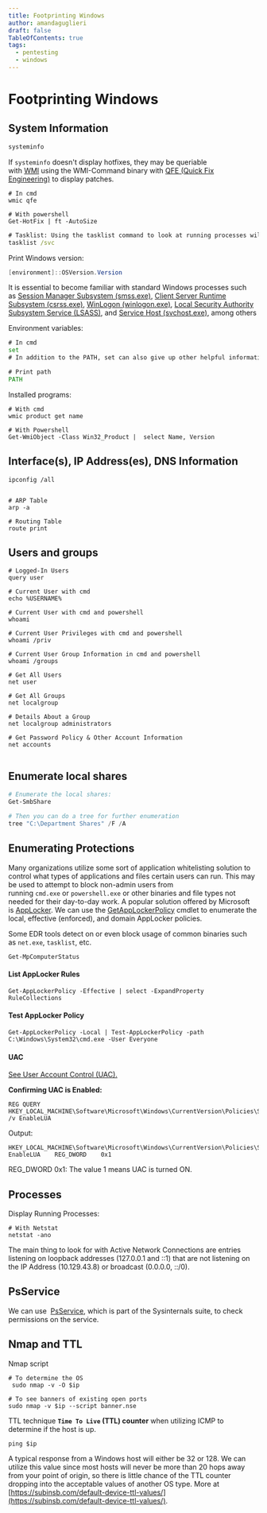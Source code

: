 ```yaml
---
title: Footprinting Windows
author: amandaguglieri
draft: false
TableOfContents: true
tags:
  - pentesting
  - windows
---
```

# Footprinting Windows

## System Information

```powershell
systeminfo
```

If `systeminfo` doesn't display hotfixes, they may be queriable with [WMI](https://docs.microsoft.com/en-us/windows/win32/wmisdk/wmi-start-page) using the WMI-Command binary with [QFE (Quick Fix Engineering)](https://docs.microsoft.com/en-us/windows/win32/cimwin32prov/win32-quickfixengineering) to display patches.

```
# In cmd
wmic qfe

# With powershell
Get-HotFix | ft -AutoSize
```

```cmd
# Tasklist: Using the tasklist command to look at running processes will give us a better idea of what applications are currently running on the system.
tasklist /svc
```

Print Windows version:

```powershell
[environment]::OSVersion.Version
```

It is essential to become familiar with standard Windows processes such as [Session Manager Subsystem (smss.exe)](https://en.wikipedia.org/wiki/Session_Manager_Subsystem), [Client Server Runtime Subsystem (csrss.exe)](https://en.wikipedia.org/wiki/Client/Server_Runtime_Subsystem), [WinLogon (winlogon.exe)](https://en.wikipedia.org/wiki/Winlogon), [Local Security Authority Subsystem Service (LSASS)](https://en.wikipedia.org/wiki/Local_Security_Authority_Subsystem_Service), and [Service Host (svchost.exe)](https://en.wikipedia.org/wiki/Svchost.exe), among others

Environment variables:

```cmd
# In cmd
set
# In addition to the PATH, set can also give up other helpful information such as the HOME DRIVE. In enterprises, this will often be a file share. Navigating to the file share itself may reveal other directories that can be accessed.

# Print path
PATH
```

Installed programs:

```
# With cmd
wmic product get name

# With Powershell
Get-WmiObject -Class Win32_Product |  select Name, Version
```


## Interface(s), IP Address(es), DNS Information

```cmd-session
ipconfig /all


# ARP Table
arp -a

# Routing Table
route print
```

## Users and groups

```
# Logged-In Users
query user

# Current User with cmd
echo %USERNAME%

# Current User with cmd and powershell
whoami

# Current User Privileges with cmd and powershell
whoami /priv

# Current User Group Information in cmd and powershell
whoami /groups

# Get All Users
net user

# Get All Groups
net localgroup

# Details About a Group
net localgroup administrators

# Get Password Policy & Other Account Information
net accounts


```

## Enumerate local shares

```powershell
# Enumerate the local shares:
Get-SmbShare

# Then you can do a tree for further enumeration
tree "C:\Department Shares" /F /A

```

## Enumerating Protections

Many organizations utilize some sort of application whitelisting solution to control what types of applications and files certain users can run. This may be used to attempt to block non-admin users from running `cmd.exe` or `powershell.exe` or other binaries and file types not needed for their day-to-day work. A popular solution offered by Microsoft is [AppLocker](https://docs.microsoft.com/en-us/windows/security/threat-protection/windows-defender-application-control/applocker/applocker-overview). We can use the [GetAppLockerPolicy](https://docs.microsoft.com/en-us/powershell/module/applocker/get-applockerpolicy?view=windowsserver2019-ps) cmdlet to enumerate the local, effective (enforced), and domain AppLocker policies.

Some EDR tools detect on or even block usage of common binaries such as `net.exe`, `tasklist`, etc.

```powershell-session
Get-MpComputerStatus
```

#### List AppLocker Rules

```powershell-session
Get-AppLockerPolicy -Effective | select -ExpandProperty RuleCollections
```

#### Test AppLocker Policy

```powershell-session
Get-AppLockerPolicy -Local | Test-AppLockerPolicy -path C:\Windows\System32\cmd.exe -User Everyone
```

#### UAC

[See User Account Control (UAC).](uac-user-account-control.md)

**Confirming UAC is Enabled:**

```cmd-session
REG QUERY HKEY_LOCAL_MACHINE\Software\Microsoft\Windows\CurrentVersion\Policies\System\ /v EnableLUA
```

Output:

```
HKEY_LOCAL_MACHINE\Software\Microsoft\Windows\CurrentVersion\Policies\System
EnableLUA    REG_DWORD    0x1
```

REG_DWORD 0x1: The value 1 means UAC is turned ON.

## Processes

Display Running Processes:

```
# With Netstat
netstat -ano
```

The main thing to look for with Active Network Connections are entries listening on loopback addresses (127.0.0.1 and ::1) that are not listening on the IP Address (10.129.43.8) or broadcast (0.0.0.0, ::/0).

## PsService

We can use  [PsService](https://docs.microsoft.com/en-us/sysinternals/downloads/psservice), which is part of the Sysinternals suite, to check permissions on the service.

## Nmap and TTL
Nmap script

```
# To determine the OS
 sudo nmap -v -O $ip

# To see banners of existing open ports
sudo nmap -v $ip --script banner.nse
```

TTL technique
**`Time To Live` (TTL) counter** when utilizing ICMP to determine if the host is up. 

```
ping $ip
```

A typical response from a Windows host will either be 32 or 128. We can utilize this value since most hosts will never be more than 20 hops away from your point of origin, so there is little chance of the TTL counter dropping into the acceptable values of another OS type. More at [https://subinsb.com/default-device-ttl-values/](https://subinsb.com/default-device-ttl-values/).

